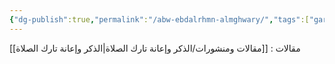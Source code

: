 ```yaml
---
{"dg-publish":true,"permalink":"/abw-ebdalrhmn-almghwary/","tags":["gardenEntry"]}
---
```




مقالات :
[[مقالات ومنشورات/الذكر وإعانة تارك الصلاة\|الذكر وإعانة تارك الصلاة]]

